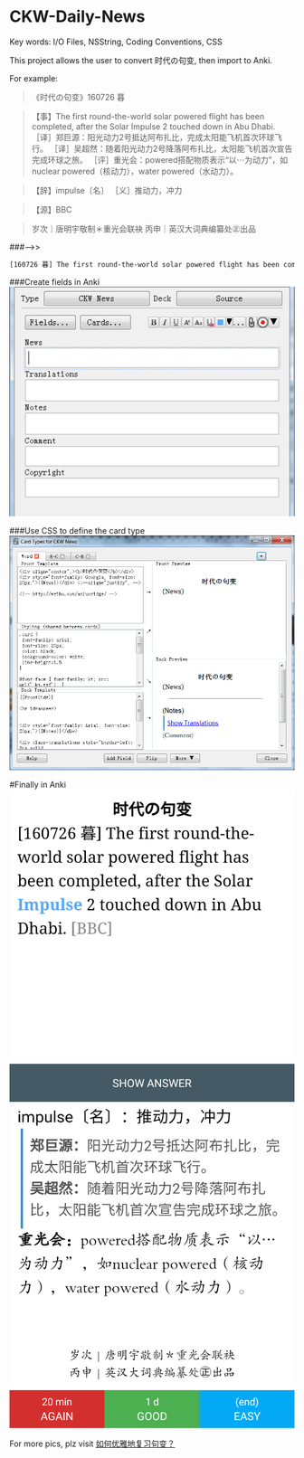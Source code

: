# CKW-Daily-News
Key words: I/O Files, NSString, Coding Conventions, CSS



This project allows the user to convert 时代の句变, then import to Anki.

For example:

> 《时代の句变》160726 暮
 
> 【事】The first round-the-world solar powered flight has been completed, after the Solar Impulse 2 touched down in Abu Dhabi. 
［译］郑巨源：阳光动力2号抵达阿布扎比，完成太阳能飞机首次环球飞行。
［译］吴超然：随着阳光动力2号降落阿布扎比，太阳能飞机首次宣告完成环球之旅。
［评］重光会：powered搭配物质表示“以⋯为动力”，如nuclear powered（核动力），water powered（水动力）。
 
> 【辞】impulse〔名〕
> ［义］推动力，冲力
 
> 【源】BBC
 
> 岁次｜唐明宇敬制＊重光会联袂
> 丙申｜英汉大词典编纂处㊣出品

###-->>
```HTML
[160726 暮] The first round-the-world solar powered flight has been completed, after the Solar Impulse 2 touched down in Abu Dhabi. <font color ="#8c8c8c">[BBC]</font>	<b>郑巨源：</b>阳光动力2号抵达阿布扎比，完成太阳能飞机首次环球飞行。<br><b>吴超然：</b>随着阳光动力2号降落阿布扎比，太阳能飞机首次宣告完成环球之旅。	impulse〔名〕：推动力，冲力	<b>重光会：</b>powered搭配物质表示“以⋯为动力”，如nuclear powered（核动力），water powered（水动力）。	岁次｜唐明宇敬制＊重光会联袂<br>丙申｜英汉大词典编纂处㊣出品
```

###Create fields in Anki
![Fields](https://github.com/AnLuoRidge/CKW-Daily-News/blob/master/Fields.png)

###Use CSS to define the card type
![Card Type](https://github.com/AnLuoRidge/CKW-Daily-News/blob/master/Card%20Type.png)

#Finally in Anki
![Word1](https://github.com/AnLuoRidge/CKW-Daily-News/blob/master/Word%201.png)
![Word2](https://github.com/AnLuoRidge/CKW-Daily-News/blob/master/Word%202.png)

For more pics, plz visit [如何优雅地复习句变？](http://www.jianshu.com/p/71309994780e)
